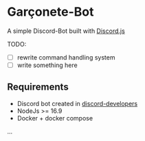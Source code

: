 # Garçonete-Bot

A simple Discord-Bot built with [Discord.js](https://discord.js.org)

TODO:
- [ ] rewrite command handling system
- [ ] write something here

## Requirements

* Discord bot created in [discord-developers](https://discord.com/developers/applications)
* NodeJs >= 16.9
* Docker + docker compose

...

